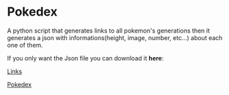 # Pokedex
A python script that generates links to all pokemon's generations then it generates a json with informations(height, image, number, etc...)
about each one of them.

If you only want the Json file you can download it **here**:

[Links](https://github.com/BlackGamesHD/Pokedex)

[Pokedex](https://drive.google.com/drive/folders/11dyr5axA8UyPJ9ZMzJCVib8TvhC4ePQ7?usp=sharing)
